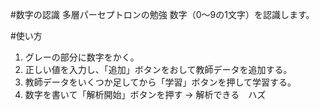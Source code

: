 #数字の認識
多層パーセプトロンの勉強
数字（0〜9の1文字）を認識します。

#使い方
1. グレーの部分に数字をかく。
2. 正しい値を入力し、「追加」ボタンをおして教師データを追加する。
3. 教師データをいくつか足してから「学習」ボタンを押して学習する。
4. 数字を書いて「解析開始」ボタンを押す → 解析できる　ハズ
